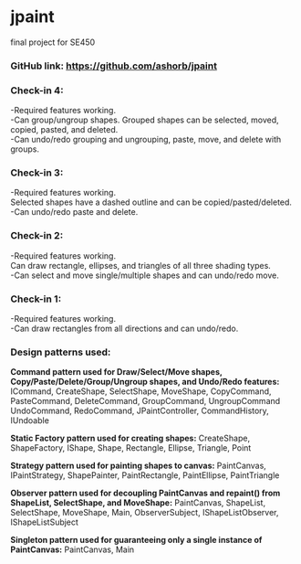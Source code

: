 # jpaint
 final project for SE450

### **GitHub link:** https://github.com/ashorb/jpaint

### **Check-in 4:**
-Required features working.
<br/>-Can group/ungroup shapes. Grouped shapes can be selected, moved, copied, pasted, and deleted.
<br/>-Can undo/redo grouping and ungrouping, paste, move, and delete with groups.

### **Check-in 3:**
-Required features working.
<br/>Selected shapes have a dashed outline and can be copied/pasted/deleted.
<br/>-Can undo/redo paste and delete.

### **Check-in 2:**
-Required features working.
<br/>Can draw rectangle, ellipses, and triangles of all three shading types.
<br/>-Can select and move single/multiple shapes and can undo/redo move.

### **Check-in 1:**
-Required features working.
<br/>-Can draw rectangles from all directions and can undo/redo.

### **Design patterns used:**

**Command pattern used for Draw/Select/Move shapes, Copy/Paste/Delete/Group/Ungroup shapes, and Undo/Redo features:** 
ICommand, CreateShape, SelectShape, MoveShape, CopyCommand, PasteCommand, DeleteCommand, GroupCommand, UngroupCommand
UndoCommand, RedoCommand, JPaintController, CommandHistory, IUndoable

**Static Factory pattern used for creating shapes:**
CreateShape, ShapeFactory, IShape, Shape, Rectangle, Ellipse, Triangle, Point

**Strategy pattern used for painting shapes to canvas:**
PaintCanvas, IPaintStrategy, ShapePainter, PaintRectangle, PaintEllipse, PaintTriangle

**Observer pattern used for decoupling PaintCanvas and repaint() from ShapeList, SelectShape, and MoveShape:**
PaintCanvas, ShapeList, SelectShape, MoveShape, Main, ObserverSubject, IShapeListObserver, IShapeListSubject

**Singleton pattern used for guaranteeing only a single instance of PaintCanvas:**
PaintCanvas, Main